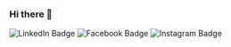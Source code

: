 ### Hi there 👋

<div id="badges">
  <img src="https://img.shields.io/badge/LinkedIn-black?style=for-the-badge&logo=linkedin&logoColor=white" alt="LinkedIn Badge"/>
  <img src="https://img.shields.io/badge/Facebook-white?style=for-the-badge&logo=facebook&logoColor=black" alt="Facebook Badge"/>
  <img src="https://img.shields.io/badge/Instagram-black?style=for-the-badge&logo=instagram&logoColor=white" alt="Instagram Badge"/>
</div>
